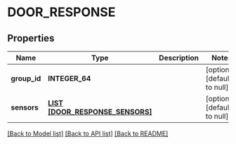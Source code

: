 # DOOR_RESPONSE

## Properties
Name | Type | Description | Notes
------------ | ------------- | ------------- | -------------
**group_id** | **INTEGER_64** |  | [optional] [default to null]
**sensors** | [**LIST [DOOR_RESPONSE_SENSORS]**](DoorResponse_sensors.md) |  | [optional] [default to null]

[[Back to Model list]](../README.md#documentation-for-models) [[Back to API list]](../README.md#documentation-for-api-endpoints) [[Back to README]](../README.md)


